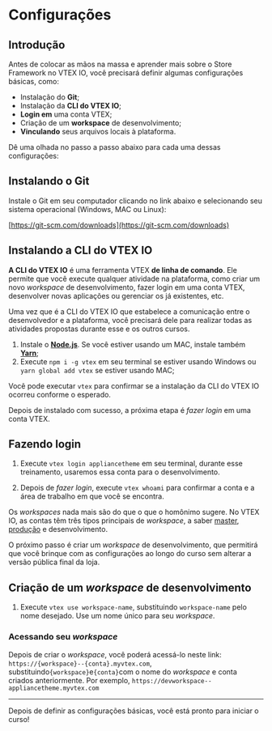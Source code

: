 # Configurações

## Introdução

Antes de colocar as mãos na massa e aprender mais sobre o Store Framework no VTEX IO, você precisará definir algumas configurações básicas, como:

- Instalação do **Git**;
- Instalação da **CLI do VTEX IO**;
- **Login em** uma conta VTEX;
- Criação de um **workspace** de desenvolvimento;
- **Vinculando** seus arquivos locais à plataforma.

Dê uma olhada no passo a passo abaixo para cada uma dessas configurações:

## Instalando o Git

Instale o Git em seu computador clicando no link abaixo e selecionando seu sistema operacional (Windows, MAC ou Linux):

[https://git-scm.com/downloads](https://git-scm.com/downloads)

## Instalando a CLI do VTEX IO

**A CLI do VTEX IO** é uma ferramenta VTEX **de linha de comando**. Ele permite que você execute qualquer atividade na plataforma, como criar um novo _workspace_ de desenvolvimento, fazer login em uma conta VTEX, desenvolver novas aplicações ou gerenciar os já existentes, etc.

Uma vez que é a CLI do VTEX IO que estabelece a comunicação entre o desenvolvedor e a plataforma, você precisará dele para realizar todas as atividades propostas durante esse e os outros cursos.

1. Instale o [**Node.js**](https://nodejs.org/). Se você estiver usando um MAC, instale também [**Yarn**](https://yarnpkg.com/);
2. Execute `npm i -g vtex` em seu terminal se estiver usando Windows ou `yarn global add vtex` se estiver usando MAC;

Você pode executar `vtex` para confirmar se a instalação da CLI do VTEX IO ocorreu conforme o esperado.

Depois de instalado com sucesso, a próxima etapa é _fazer login_ em uma conta VTEX.

## Fazendo login

1. Execute `vtex login appliancetheme` em seu terminal, durante esse treinamento, usaremos essa conta para o desenvolvimento.

2. Depois de _fazer login_, execute `vtex whoami` para confirmar a conta e a área de trabalho em que você se encontra.

Os _workspaces_ nada mais são do que o que o homônimo sugere. No VTEX IO, as contas têm três tipos principais de _workspace_, a saber [master](https://developers.vtex.com/vtex-developer-docs/docs/vtex-io-documentation-promoting-a-workspace-to-master), [produção](https://developers.vtex.com/vtex-developer-docs/docs/vtex-io-documentation-creating-a-production-workspace) e desenvolvimento.

O próximo passo é criar um _workspace_ de desenvolvimento, que permitirá que você brinque com as configurações ao longo do curso sem alterar a versão pública final da loja.

## Criação de um _workspace_ de desenvolvimento

1. Execute `vtex use workspace-name`, substituindo `workspace-name` pelo nome desejado. Use um nome único para seu _workspace_.

### Acessando seu _workspace_

Depois de criar o _workspace_, você poderá acessá-lo neste link: `https://{workspace}--{conta}.myvtex.com`, substituindo`{workspace}`e`{conta}`com o nome do _workspace_ e conta criados anteriormente. Por exemplo, `https://devworkspace--appliancetheme.myvtex.com`

---

Depois de definir as configurações básicas, você está pronto para iniciar o curso!
